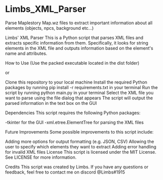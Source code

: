 # Limbs_XML_Parser
 Parse Maplestory Map.wz files to extract important information about all elements (objects, npcs, background etc...)

Limbs' XML Parser
This is a Python script that parses XML files and extracts specific information from them. Specifically, it looks for string elements in the XML file and outputs information based on the element's name and attributes.

How to Use
(Use the packed executable located in the dist folder)

or

Clone this repository to your local machine
Install the required Python packages by running pip install -r requirements.txt in your terminal
Run the script by running python main.py in your terminal
Select the XML file you want to parse using the file dialog that appears
The script will output the parsed information in the text box on the GUI

Dependencies
This script requires the following Python packages:

-tkinter for the GUI
-xml.etree.ElementTree for parsing the XML files

Future Improvements
Some possible improvements to this script include:

Adding more options for output formatting (e.g. JSON, CSV)
Allowing the user to specify which elements they want to extract
Adding error handling for invalid XML files
License
This script is licensed under the MIT License. See LICENSE for more information.

Credits
This script was created by Limbs. If you have any questions or feedback, feel free to contact me on discord @Limbs#1915
